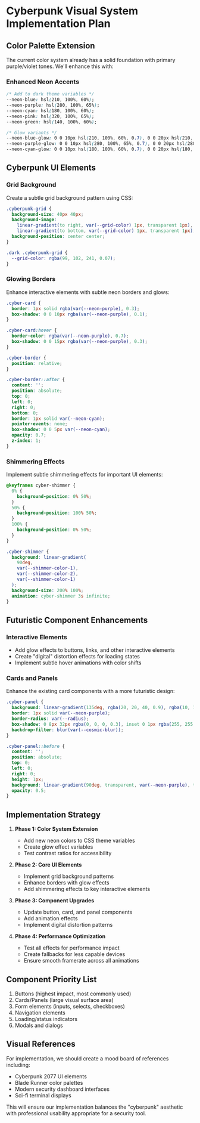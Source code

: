# Cyberpunk Visual System Implementation Plan

## Color Palette Extension

The current color system already has a solid foundation with primary purple/violet tones. We'll enhance this with:

### Enhanced Neon Accents
```css
/* Add to dark theme variables */
--neon-blue: hsl(210, 100%, 60%);
--neon-purple: hsl(280, 100%, 65%);
--neon-cyan: hsl(180, 100%, 60%);
--neon-pink: hsl(320, 100%, 65%);
--neon-green: hsl(140, 100%, 60%);

/* Glow variants */
--neon-blue-glow: 0 0 10px hsl(210, 100%, 60%, 0.7), 0 0 20px hsl(210, 100%, 60%, 0.4);
--neon-purple-glow: 0 0 10px hsl(280, 100%, 65%, 0.7), 0 0 20px hsl(280, 100%, 65%, 0.4);
--neon-cyan-glow: 0 0 10px hsl(180, 100%, 60%, 0.7), 0 0 20px hsl(180, 100%, 60%, 0.4);
```

## Cyberpunk UI Elements

### Grid Background
Create a subtle grid background pattern using CSS:

```css
.cyberpunk-grid {
  background-size: 40px 40px;
  background-image: 
    linear-gradient(to right, var(--grid-color) 1px, transparent 1px),
    linear-gradient(to bottom, var(--grid-color) 1px, transparent 1px);
  background-position: center center;
}

.dark .cyberpunk-grid {
  --grid-color: rgba(99, 102, 241, 0.07);
}
```

### Glowing Borders
Enhance interactive elements with subtle neon borders and glows:

```css
.cyber-card {
  border: 1px solid rgba(var(--neon-purple), 0.3);
  box-shadow: 0 0 10px rgba(var(--neon-purple), 0.1);
}

.cyber-card:hover {
  border-color: rgba(var(--neon-purple), 0.7);
  box-shadow: 0 0 15px rgba(var(--neon-purple), 0.3);
}

.cyber-border {
  position: relative;
}

.cyber-border::after {
  content: '';
  position: absolute;
  top: 0;
  left: 0;
  right: 0;
  bottom: 0;
  border: 1px solid var(--neon-cyan);
  pointer-events: none;
  box-shadow: 0 0 5px var(--neon-cyan);
  opacity: 0.7;
  z-index: 1;
}
```

### Shimmering Effects
Implement subtle shimmering effects for important UI elements:

```css
@keyframes cyber-shimmer {
  0% {
    background-position: 0% 50%;
  }
  50% {
    background-position: 100% 50%;
  }
  100% {
    background-position: 0% 50%;
  }
}

.cyber-shimmer {
  background: linear-gradient(
    90deg,
    var(--shimmer-color-1),
    var(--shimmer-color-2),
    var(--shimmer-color-1)
  );
  background-size: 200% 100%;
  animation: cyber-shimmer 3s infinite;
}
```

## Futuristic Component Enhancements

### Interactive Elements
- Add glow effects to buttons, links, and other interactive elements
- Create "digital" distortion effects for loading states
- Implement subtle hover animations with color shifts

### Cards and Panels
Enhance the existing card components with a more futuristic design:

```css
.cyber-panel {
  background: linear-gradient(135deg, rgba(20, 20, 40, 0.9), rgba(10, 10, 20, 0.95));
  border: 1px solid var(--neon-purple);
  border-radius: var(--radius);
  box-shadow: 0 8px 32px rgba(0, 0, 0, 0.3), inset 0 1px rgba(255, 255, 255, 0.1);
  backdrop-filter: blur(var(--cosmic-blur));
}

.cyber-panel::before {
  content: '';
  position: absolute;
  top: 0;
  left: 0;
  right: 0;
  height: 1px;
  background: linear-gradient(90deg, transparent, var(--neon-purple), transparent);
  opacity: 0.5;
}
```

## Implementation Strategy

1. **Phase 1: Color System Extension**
   - Add new neon colors to CSS theme variables
   - Create glow effect variables
   - Test contrast ratios for accessibility

2. **Phase 2: Core UI Elements**
   - Implement grid background patterns
   - Enhance borders with glow effects
   - Add shimmering effects to key interactive elements

3. **Phase 3: Component Upgrades**
   - Update button, card, and panel components
   - Add animation effects
   - Implement digital distortion patterns

4. **Phase 4: Performance Optimization**
   - Test all effects for performance impact
   - Create fallbacks for less capable devices
   - Ensure smooth framerate across all animations

## Component Priority List

1. Buttons (highest impact, most commonly used)
2. Cards/Panels (large visual surface area)
3. Form elements (inputs, selects, checkboxes)
4. Navigation elements
5. Loading/status indicators
6. Modals and dialogs

## Visual References

For implementation, we should create a mood board of references including:
- Cyberpunk 2077 UI elements
- Blade Runner color palettes
- Modern security dashboard interfaces
- Sci-fi terminal displays

This will ensure our implementation balances the "cyberpunk" aesthetic with professional usability appropriate for a security tool.